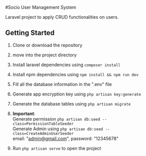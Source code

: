 #Socio User Management System 

Laravel project to apply CRUD functionalities on users.

## Getting Started

1. Clone or download the repository
2. move into the project directory
3. Install laravel dependencies using `` composer install  ``
4. Install npm dependencies using `` npm install && npm run dev ``
5. Fill all the database information in the ".env" file
6. Generate app encryption key using `` php artisan key:generate ``
7. Generate the database tables using `` php artisan migrate `` 

9. **Important**: \
Generate permission ``php artisan db:seed --class=PermissionTableSeeder`` \
Generate Admin using ``php artisan db:seed --class=CreateAdminUserSeeder `` \
email: "admin@gmail.com", password: "12345678"
10. Run `` php artisan serve `` to open the project


